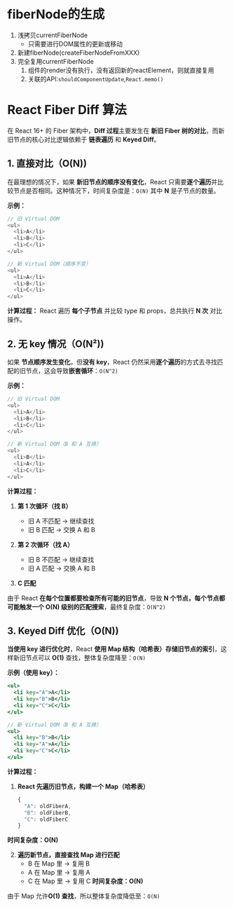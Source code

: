 # fiberNode的生成
1. 浅拷贝currentFiberNode
	- 只需要进行DOM属性的更新或移动
2. 新建fiberNode(createFiberNodeFromXXX)
3. 完全复用currentFiberNode
	1. 组件的render没有执行，没有返回新的reactElement，则就直接复用
	2. 关联的API:`shouldComponentUpdate`,`React.memo()`


# React Fiber Diff 算法
在 React 16+ 的 Fiber 架构中，**Diff 过程**主要发生在 **新旧 Fiber 树的对比**，而新旧节点的核心对比逻辑依赖于 **链表遍历** 和 **Keyed Diff**。

## **1. 直接对比（O(N))**
在最理想的情况下，如果 **新旧节点的顺序没有变化**，React 只需要**逐个遍历**并比较节点是否相同。这种情况下，时间复杂度是：`O(N)`
其中 **N** 是子节点的数量。

**示例：**
```js
// 旧 Virtual DOM
<ul>
  <li>A</li>
  <li>B</li>
  <li>C</li>
</ul>

// 新 Virtual DOM（顺序不变）
<ul>
  <li>A</li>
  <li>B</li>
  <li>C</li>
</ul>
```

**计算过程：**
React 遍历 **每个子节点** 并比较 type 和 props，总共执行 **N 次** 对比操作。

## 2. 无 **key 情况（O(N²))**
如果 **节点顺序发生变化**，但**没有 key**，React 仍然采用**逐个遍历**的方式去寻找匹配的旧节点，这会导致**嵌套循环**：`O(N^2)`

**示例：**

```js
// 旧 Virtual DOM
<ul>
  <li>A</li>
  <li>B</li>
  <li>C</li>
</ul>

// 新 Virtual DOM（B 和 A 互换）
<ul>
  <li>B</li>
  <li>A</li>
  <li>C</li>
</ul>
```

**计算过程：**

1. **第 1 次循环（找 B）**
	- 旧 A 不匹配 → 继续查找
	- 旧 B 匹配 → 交换 A 和 B

2. **第 2 次循环（找 A）**
	- 旧 B 不匹配 → 继续查找
	- 旧 A 匹配 → 交换 A 和 B

3. **C 匹配**

由于 React **在每个位置都要检查所有可能的旧节点**，导致 **N 个节点，每个节点都可能触发一个 O(N) 级别的匹配搜索**，最终复杂度：`O(N^2)`

## **3. Keyed Diff 优化（O(N))**
**当使用 key 进行优化时**，React **使用 Map 结构（哈希表）存储旧节点的索引**，这样新旧节点可以 **O(1)** 查找，整体复杂度降至：`O(N)`

**示例（使用 key）：**
```jsx
<ul>
  <li key="A">A</li>
  <li key="B">B</li>
  <li key="C">C</li>
</ul>

// 新 Virtual DOM（B 和 A 互换）
<ul>
  <li key="B">B</li>
  <li key="A">A</li>
  <li key="C">C</li>
</ul>
```

**计算过程：**

1. **React 先遍历旧节点，构建一个 Map（哈希表）**
	```js
	{
	  "A": oldFiberA,
	  "B": oldFiberB,
	  "C": oldFiberC
	}
	```
**时间复杂度：O(N)**
 
2. **遍历新节点，直接查找 Map 进行匹配**
	- B 在 Map 里 → 复用 B
	- A 在 Map 里 → 复用 A
	- C 在 Map 里 → 复用 C
**时间复杂度：O(N)**

由于 Map 允许**O(1) 查找**，所以整体复杂度降低至：`O(N)`
